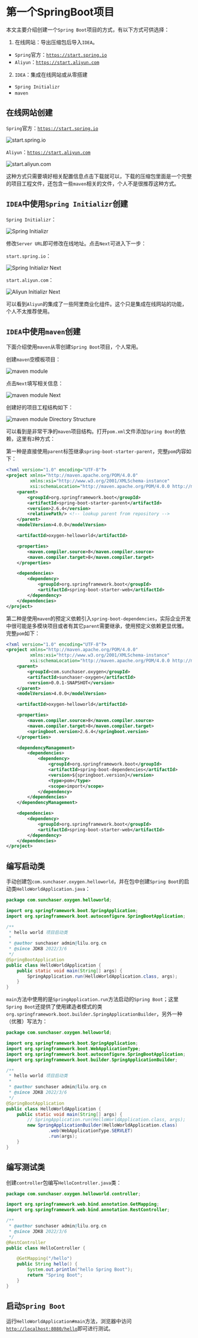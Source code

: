 # 第一个SpringBoot项目

本文主要介绍创建一个`Spring Boot`项目的方式，有以下方式可供选择：

1. 在线网站：导出压缩包后导入`IDEA`。

- `Spring`官方：[`https://start.spring.io`](https://start.spring.io)
- `Aliyun`：[`https://start.aliyun.com`](https://start.aliyun.com)

2. `IDEA`：集成在线网站或从零搭建

- `Spring Initializr`
- `maven`

## 在线网站创建

`Spring`官方：[`https://start.spring.io`](https://start.spring.io)

![start.spring.io](https://cdn.jsdelivr.net/gh/sunchaser-lilu/sunchaser-cdn@master/images/java-ee/springboot/helloworld/start.spring.io.png)

`Aliyun`：[`https://start.aliyun.com`](https://start.aliyun.com)

![start.aliyun.com](https://cdn.jsdelivr.net/gh/sunchaser-lilu/sunchaser-cdn@master/images/java-ee/springboot/helloworld/start.aliyun.com.png)

这种方式只需要填好相关配置信息点击下载就可以，下载的压缩包里面是一个完整的项目工程文件，还包含一些`maven`相关的文件，个人不是很推荐这种方式。

## `IDEA`中使用`Spring Initializr`创建

`Spring Initializr`：

![Spring Initializr](https://cdn.jsdelivr.net/gh/sunchaser-lilu/sunchaser-cdn@master/images/java-ee/springboot/helloworld/spring-initializr.png)

修改`Server URL`即可修改在线地址。点击`Next`可进入下一步：

`start.spring.io`：

![Spring Initializr Next](https://cdn.jsdelivr.net/gh/sunchaser-lilu/sunchaser-cdn@master/images/java-ee/springboot/helloworld/spring-initializr-next.png)

`start.aliyun.com`：

![Aliyun Initializr Next](https://cdn.jsdelivr.net/gh/sunchaser-lilu/sunchaser-cdn@master/images/java-ee/springboot/helloworld/aliyun-initializr-next.png)

可以看到`Aliyun`的集成了一些阿里商业化组件。这个只是集成在线网站的功能，个人不太推荐使用。

## `IDEA`中使用`maven`创建

下面介绍使用`maven`从零创建`Spring Boot`项目，个人常用。

创建`maven`空模板项目：

![maven module](https://cdn.jsdelivr.net/gh/sunchaser-lilu/sunchaser-cdn@master/images/java-ee/springboot/helloworld/maven-module.png)

点击`Next`填写相关信息：

![maven module Next](https://cdn.jsdelivr.net/gh/sunchaser-lilu/sunchaser-cdn@master/images/java-ee/springboot/helloworld/maven-module-next.png)

创建好的项目工程结构如下：

![maven module Directory Structure](https://cdn.jsdelivr.net/gh/sunchaser-lilu/sunchaser-cdn@master/images/java-ee/springboot/helloworld/maven-module-dir-struct.png)

可以看到是非常干净的`maven`项目结构。打开`pom.xml`文件添加`Spring Boot`的依赖，这里有`2`种方式：

第一种是直接使用`parent`标签继承`spring-boot-starter-parent`，完整`pom`内容如下：

```xml
<?xml version="1.0" encoding="UTF-8"?>
<project xmlns="http://maven.apache.org/POM/4.0.0"
         xmlns:xsi="http://www.w3.org/2001/XMLSchema-instance"
         xsi:schemaLocation="http://maven.apache.org/POM/4.0.0 http://maven.apache.org/xsd/maven-4.0.0.xsd">
    <parent>
        <groupId>org.springframework.boot</groupId>
        <artifactId>spring-boot-starter-parent</artifactId>
        <version>2.6.4</version>
        <relativePath/> <!-- lookup parent from repository -->
    </parent>
    <modelVersion>4.0.0</modelVersion>

    <artifactId>oxygen-helloworld</artifactId>

    <properties>
        <maven.compiler.source>8</maven.compiler.source>
        <maven.compiler.target>8</maven.compiler.target>
    </properties>

    <dependencies>
        <dependency>
            <groupId>org.springframework.boot</groupId>
            <artifactId>spring-boot-starter-web</artifactId>
        </dependency>
    </dependencies>
</project>
```

第二种是使用`maven`的预定义依赖引入`spring-boot-dependencies`，实际企业开发中很可能是多模块项目或者有其它`parent`需要继承，使用预定义依赖更显优雅。完整`pom`如下：

```xml
<?xml version="1.0" encoding="UTF-8"?>
<project xmlns="http://maven.apache.org/POM/4.0.0"
         xmlns:xsi="http://www.w3.org/2001/XMLSchema-instance"
         xsi:schemaLocation="http://maven.apache.org/POM/4.0.0 http://maven.apache.org/xsd/maven-4.0.0.xsd">
    <parent>
        <groupId>com.sunchaser.oxygen</groupId>
        <artifactId>sunchaser-oxygen</artifactId>
        <version>0.0.1-SNAPSHOT</version>
    </parent>
    <modelVersion>4.0.0</modelVersion>

    <artifactId>oxygen-helloworld</artifactId>

    <properties>
        <maven.compiler.source>8</maven.compiler.source>
        <maven.compiler.target>8</maven.compiler.target>
        <springboot.version>2.6.4</springboot.version>
    </properties>

    <dependencyManagement>
        <dependencies>
            <dependency>
                <groupId>org.springframework.boot</groupId>
                <artifactId>spring-boot-dependencies</artifactId>
                <version>${springboot.version}</version>
                <type>pom</type>
                <scope>import</scope>
            </dependency>
        </dependencies>
    </dependencyManagement>

    <dependencies>
        <dependency>
            <groupId>org.springframework.boot</groupId>
            <artifactId>spring-boot-starter-web</artifactId>
        </dependency>
    </dependencies>
</project>
```

## 编写启动类

手动创建包`com.sunchaser.oxygen.helloworld`，并在包中创建`Spring Boot`的启动类`HelloWorldApplication.java`：

```java
package com.sunchaser.oxygen.helloworld;

import org.springframework.boot.SpringApplication;
import org.springframework.boot.autoconfigure.SpringBootApplication;

/**
 * hello world 项目启动类
 *
 * @author sunchaser admin@lilu.org.cn
 * @since JDK8 2022/3/6
 */
@SpringBootApplication
public class HelloWorldApplication {
    public static void main(String[] args) {
        SpringApplication.run(HelloWorldApplication.class, args);
    }
}
```

`main`方法中使用的是`SpringApplication.run`方法启动的`Spring Boot`；这里`Spring Boot`还提供了使用建造者模式的类`org.springframework.boot.builder.SpringApplicationBuilder`，另外一种（优雅）写法为：

```java
package com.sunchaser.oxygen.helloworld;

import org.springframework.boot.SpringApplication;
import org.springframework.boot.WebApplicationType;
import org.springframework.boot.autoconfigure.SpringBootApplication;
import org.springframework.boot.builder.SpringApplicationBuilder;

/**
 * hello world 项目启动类
 *
 * @author sunchaser admin@lilu.org.cn
 * @since JDK8 2022/3/6
 */
@SpringBootApplication
public class HelloWorldApplication {
    public static void main(String[] args) {
        // SpringApplication.run(HelloWorldApplication.class, args);
        new SpringApplicationBuilder(HelloWorldApplication.class)
                .web(WebApplicationType.SERVLET)
                .run(args);
    }
}
```

## 编写测试类

创建`controller`包编写`HelloController.java`类：

```java
package com.sunchaser.oxygen.helloworld.controller;

import org.springframework.web.bind.annotation.GetMapping;
import org.springframework.web.bind.annotation.RestController;

/**
 * @author sunchaser admin@lilu.org.cn
 * @since JDK8 2022/3/6
 */
@RestController
public class HelloController {

    @GetMapping("/hello")
    public String hello() {
        System.out.println("hello Spring Boot");
        return "Spring Boot";
    }
}
```

## 启动`Spring Boot`

运行`HelloWorldApplication#main`方法，浏览器中访问[`http://localhost:8080/hello`](http://localhost:8080/hello)即可进行测试。
